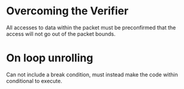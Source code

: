# Overcoming the Verifier

All accesses to data within the packet must be preconfirmed that the access will not go out of the packet bounds.

# On loop unrolling

Can not include a break condition, must instead make the code within conditional to execute.